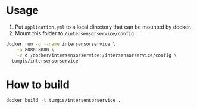 # Usage

1. Put `application.yml` to a local directory that can be mounted by docker.
2. Mount this folder to `/intersensorservice/config`.

```bash
docker run -d --name intersensorservice \
    -p 8080:8080 \
    -v d:/docker/intersensorservice:/intersensorservice/config \
  tumgis/intersensorservice
```

# How to build

```bash
docker build -t tumgis/intersensorservice .
```
